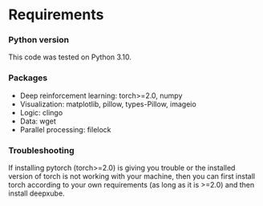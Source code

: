 # Requirements

### Python version
This code was tested on Python 3.10.

### Packages
- Deep reinforcement learning: torch>=2.0, numpy
- Visualization: matplotlib, pillow, types-Pillow, imageio
- Logic: clingo
- Data: wget
- Parallel processing: filelock

### Troubleshooting
If installing pytorch (torch>=2.0) is giving you trouble or the installed version of torch is not working with your 
machine, then you can first install torch according to your own requirements (as long as it is >=2.0) and then install 
deepxube.
